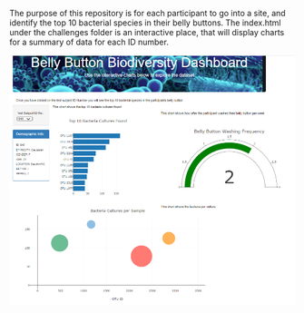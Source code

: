 The purpose of this repository is for each participant to go into a site, and identify the top 10 bacterial species in their belly buttons.
The index.html under the challenges folder is an interactive place, that will display charts for a summary of data for each ID number.

![Dashboard](Dashboard.PNG)
